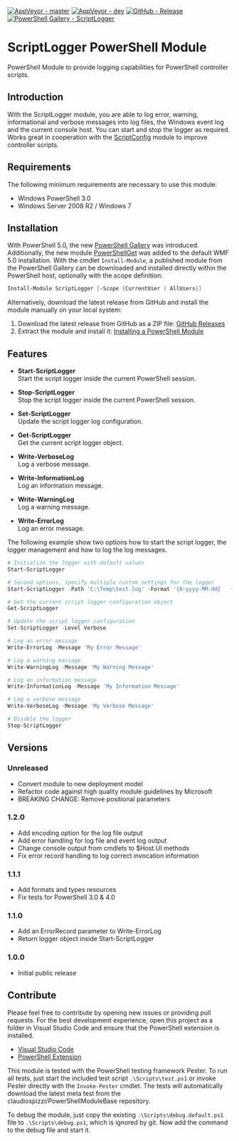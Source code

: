 [![AppVeyor - master](https://img.shields.io/appveyor/ci/claudiospizzi/ScriptLogger/master.svg)](https://ci.appveyor.com/project/claudiospizzi/ScriptLogger/branch/master)
[![AppVeyor - dev](https://img.shields.io/appveyor/ci/claudiospizzi/ScriptLogger/dev.svg)](https://ci.appveyor.com/project/claudiospizzi/ScriptLogger/branch/dev)
[![GitHub - Release](https://img.shields.io/github/release/claudiospizzi/ScriptLogger.svg)](https://github.com/claudiospizzi/ScriptLogger/releases)
[![PowerShell Gallery - ScriptLogger](https://img.shields.io/badge/PowerShell_Gallery-ScriptLogger-0072C6.svg)](https://www.powershellgallery.com/packages/ScriptLogger)


# ScriptLogger PowerShell Module

PowerShell Module to provide logging capabilities for PowerShell controller
scripts.


## Introduction

With the ScriptLogger module, you are able to log error, warning, informational
and verbose messages into log files, the Windows event log and the current
console host. You can start and stop the logger as required. Works great in
cooperation with the [ScriptConfig] module to improve controller scripts.


## Requirements

The following minimum requirements are necessary to use this module:

* Windows PowerShell 3.0
* Windows Server 2008 R2 / Windows 7


## Installation

With PowerShell 5.0, the new [PowerShell Gallery] was introduced. Additionally,
the new module [PowerShellGet] was added to the default WMF 5.0 installation.
With the cmdlet `Install-Module`, a published module from the PowerShell Gallery
can be downloaded and installed directly within the PowerShell host, optionally
with the scope definition:

```powershell
Install-Module ScriptLogger [-Scope {CurrentUser | AllUsers}]
```

Alternatively, download the latest release from GitHub and install the module
manually on your local system:

1. Download the latest release from GitHub as a ZIP file: [GitHub Releases]
2. Extract the module and install it: [Installing a PowerShell Module]


## Features

* **Start-ScriptLogger**  
  Start the script logger inside the current PowerShell session.

* **Stop-ScriptLogger**  
  Stop the script logger inside the current PowerShell session.

* **Set-ScriptLogger**  
  Update the script logger log configuration.

* **Get-ScriptLogger**  
  Get the current script logger object.

* **Write-VerboseLog**  
  Log a verbose message.

* **Write-InformationLog**  
  Log an information message.

* **Write-WarningLog**  
  Log a warning message.

* **Write-ErrorLog**  
  Log an error message.

The following example show two options how to start the script logger, the
logger management and how to log the log messages.

```powershell
# Initialize the logger with default values
Start-ScriptLogger

# Second options, specify multiple custom settings for the logger
Start-ScriptLogger -Path 'C:\Temp\test.log' -Format '{0:yyyy-MM-dd}   {0:HH:mm:ss}   {1}   {2}   {3,-11}   {4}' -Level Warning  -NoEventLog -NoConsoleOutput

# Get the current script logger configuration object
Get-ScriptLogger

# Update the script logger configuration
Set-ScriptLogger -Level Verbose

# Log an error message
Write-ErrorLog -Message 'My Error Message'

# Log a warning massage
Write-WarningLog -Message 'My Warning Message'

# Log an information message
Write-InformationLog -Message 'My Information Message'

# Log a verbose message
Write-VerboseLog -Message 'My Verbose Message'

# Disable the logger
Stop-ScriptLogger
```


## Versions

### Unreleased

- Convert module to new deployment model
- Refactor code against high quality module guidelines by Microsoft
- BREAKING CHANGE: Remove positional parameters


### 1.2.0

- Add encoding option for the log file output
- Add error handling for log file and event log output
- Change console output from cmdlets to $Host.UI methods
- Fix error record handling to log correct invocation information

### 1.1.1

- Add formats and types resources
- Fix tests for PowerShell 3.0 & 4.0

### 1.1.0

- Add an ErrorRecord parameter to Write-ErrorLog
- Return logger object inside Start-ScriptLogger

### 1.0.0

- Initial public release


## Contribute

Please feel free to contribute by opening new issues or providing pull requests.
For the best development experience, open this project as a folder in Visual
Studio Code and ensure that the PowerShell extension is installed.

* [Visual Studio Code]
* [PowerShell Extension]

This module is tested with the PowerShell testing framework Pester. To run all
tests, just start the included test script `.\Scripts\test.ps1` or invoke Pester
directly with the `Invoke-Pester` cmdlet. The tests will automatically download
the latest meta test from the claudiospizzi/PowerShellModuleBase repository.

To debug the module, just copy the existing `.\Scripts\debug.default.ps1` file
to `.\Scripts\debug.ps1`, which is ignored by git. Now add the command to the
debug file and start it.



[ScriptConfig]: https://github.com/claudiospizzi/ScriptConfig

[PowerShell Gallery]: https://www.powershellgallery.com/packages/SecurityFever
[PowerShellGet]: https://technet.microsoft.com/en-us/library/dn807169.aspx

[GitHub Releases]: https://github.com/claudiospizzi/SecurityFever/releases
[Installing a PowerShell Module]: https://msdn.microsoft.com/en-us/library/dd878350

[Visual Studio Code]: https://code.visualstudio.com/
[PowerShell Extension]: https://marketplace.visualstudio.com/items?itemName=ms-vscode.PowerShell
